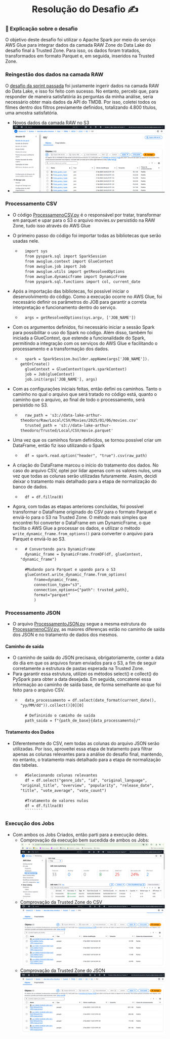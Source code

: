 <h1 align="center">Resolução do Desafio ✍️</h1>

### 📝 Explicação sobre o desafio

O objetivo deste desafio foi utilizar o Apache Spark por meio do serviço AWS Glue para integrar dados da camada RAW Zone do Data Lake do desafio final à Trusted Zone. Para isso, os dados foram tratados, transformados em formato Parquet e, em seguida, inseridos na Trusted Zone.

### Reingestão dos dados na camada RAW

O [desafio da sprint passada](/Sprint%207/Desafio/README.md) foi justamente ingerir dados na camada RAW do Data Lake, e isso foi feito com sucesso. No entanto, percebi que, para responder de maneira satisfatória às perguntas da minha análise, seria necessário obter mais dados da API do TMDB. Por isso, coletei todos os filmes dentro dos filtros previamente definidos, totalizando 4.800 títulos, uma amostra satisfatória.

- Novos dados da camada RAW no S3
- ![Novos dados da camada RAW no S3](../Evidencias/ReingestaoDados.png)

### Processamento CSV

- O código [ProcessamenoCSV.py](./ProcessamentoCSV.py) é o responsável por tratar, transformar em parquet e upar para o S3 o arquivo movies.sv persistido na RAW Zone, tudo isso através do AWS Glue

- O primeiro passo do código foi importar todas as bibliotecas que serão usadas nele.
    - ```````
        import sys
        from pyspark.sql import SparkSession
        from awsglue.context import GlueContext
        from awsglue.job import Job
        from awsglue.utils import getResolvedOptions
        from awsglue.dynamicframe import DynamicFrame
        from pyspark.sql.functions import col, current_date
        `````````

- Após a importação das bibliotecas, foi possível iniciar o desenvolvimento do código. Como a execução ocorre no AWS Glue, foi necessário definir os parâmetros do JOB para garantir a correta interpretação e funcionamento dentro do serviço.

    - ```````
        args = getResolvedOptions(sys.argv, ['JOB_NAME'])
        ````````

- Com os argumentos definidos, foi necessário iniciar a sessão Spark para possibilitar o uso do Spark no código. Além disso, também foi iniciada a GlueContext, que estende a funcionalidade do Spark, permitindo a integração com os serviços do AWS Glue e facilitando o processamento e a transformação dos dados.

    - ````````
        spark = SparkSession.builder.appName(args['JOB_NAME']). getOrCreate()
        glueContext = GlueContext(spark.sparkContext)
        job = Job(glueContext)
        job.init(args['JOB_NAME'], args)

        ``````````
- Com as configurações iniciais feitas, então defini os caminhos. Tanto o caminho no qual o arquivo que será tratado no código está, quanto o caminho que o arquivo, ao final de todo o processamento, será persistido no S3.
    - ````````
        raw_path = 's3://data-lake-arthur-theodoro/Raw/Local/CSV/Movies/2025/01/06/movies.csv'
        trusted_path = 's3://data-lake-arthur-theodoro/Trusted/Local/CSV/movie.parquet'
        ``````````
- Uma vez que os caminhos foram definidos, se tornou possível criar um DataFrame, então fiz isso utilizando o Spark
    - ````````
        df = spark.read.option("header", "true").csv(raw_path)
        ````````

- A criação do DataFrame marcou o início do tratamento dos dados. No caso do arquivo CSV, optei por lidar apenas com os valores nulos, uma vez que todas as colunas serão utilizadas futuramente. Assim, decidi deixar o tratamento mais detalhado para a etapa de normalização do banco de dados.

    - `````````
        df = df.fillna(0)
        ``````````

- Agora, com todas as etapas anteriores concluídas, foi possível transformar o DataFrame originado do CSV para o formato Parquet e enviá-lo para o S3 na Trusted Zone. O método mais simples que encontrei foi converter o DataFrame em um DynamicFrame, o que facilita o AWS Glue a processar os dados, e utilizar o método ``write_dynamic_frame.from_options()`` para converter o arquivo para Parquet e enviá-lo ao S3.
    - ````````
        # Convertendo para DynamicFrame
        dynamic_frame = DynamicFrame.fromDF(df, glueContext, "dynamic_frame")
    
        #Mudando para Parquet e upando para o S3
        glueContext.write_dynamic_frame.from_options(
            frame=dynamic_frame,
            connection_type="s3",
            connection_options={"path": trusted_path},
            format="parquet"
            )
        ````````

### Processamento JSON

- O arquivo [ProcessamentoJSON.py](../Desafio/ProcessamentoJSON.py) segue a mesma estrutura do [ProcessamenoCSV.py](./ProcessamentoCSV.py), as maiores diferenças estão no caminho de saída dos JSON e no tratamento de dados dos mesmos.

#### Caminho de saída
- O caminho de saída do JSON precisava, obrigatoriamente, conter a data do dia em que os arquivos foram enviados para o S3, a fim de seguir corretamente a estrutura de pastas esperada na Trusted Zone.
- Para garantir essa estrutura, utilizei os métodos select() e collect() do PySpark para obter a data desejada. Em seguida, concatenei essa informação ao caminho de saída base, de forma semelhante ao que foi feito para o arquivo CSV.
    - ```````
        data_processamento = df.select(date_format(current_date(), "yy/MM/dd")).collect()[0][0]

        # Defininido o caminho de saída
        path_saida = f"{path_de_base}{data_processamento}/"
        ``````````

#### Tratamento dos Dados
- Diferentemente do CSV, nem todas as colunas do arquivo JSON serão utilizadas. Por isso, aproveitei essa etapa de tratamento para filtrar apenas as colunas relevantes para a análise do desafio final, mantendo, no entanto, o tratamento mais detalhado para a etapa de normalização das tabelas.
    - `````````
        #Selecionando colunas relevantes
        df = df.select("genre_ids", "id", "original_language", "original_title", "overview", "popularity", "release_date", "title", "vote_average", "vote_count")

        #Tratamento de valores nulos
        df = df.fillna(0)       
        ````````

### Execução dos Jobs
- Com ambos os Jobs Criados, então parti para a execução deles.
    - Comprovação da execução bem sucedida de ambos os Jobs:
    ![Comprovação execução](../Evidencias/JobsRodadosSucesso.png)
    - Comprovação da Trusted Zone do CSV
    ![Comprovação Trusted CSV](../Evidencias/TrustedCSV.png)
    - Comprovação da Trusted Zone do JSON
    ![Comprovação Trusted JSON](../Evidencias/TrustedJSON.png)